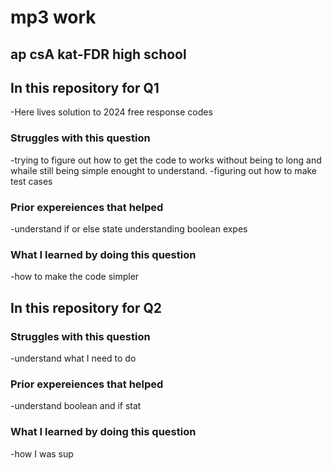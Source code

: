 # mp3 work
## ap csA kat-FDR high school

## In this repository for Q1
-Here lives solution to 2024 free response codes 
### Struggles with this question
-trying to figure out how to get the code to works without being to long and whaile still being simple enought to understand.
-figuring out how to make test cases
### Prior expereiences that helped
-understand if or else state
understanding boolean expes
### What I learned by doing this question
-how to make the code simpler


## In this repository for Q2

### Struggles with this question
-understand what I need to do
### Prior expereiences that helped
-understand boolean and if stat 
### What I learned by doing this question
-how I was sup
